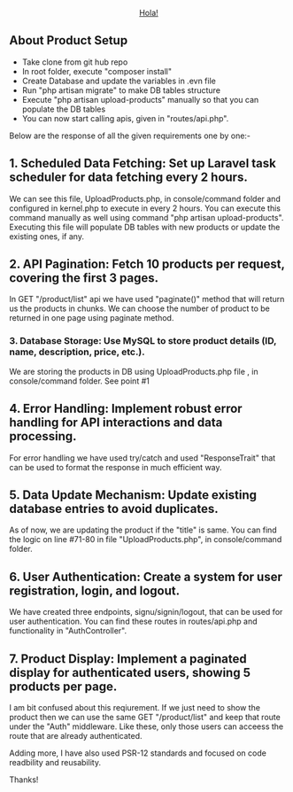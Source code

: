 <p align="center"><a href="#" target="_blank">Hola!</a></p>


## About Product Setup

- Take clone from git hub repo
- In root folder, execute "composer install"
- Create Database and update the variables in .evn file
- Run "php artisan migrate" to make DB tables structure
- Execute "php artisan upload-products" manually so that you can populate the DB tables
- You can now start calling apis, given in "routes/api.php".


Below are the response of all the given requirements one by one:-

## 1. Scheduled Data Fetching: Set up Laravel task scheduler for data fetching every 2 hours.

We can see this file, UploadProducts.php, in console/command folder and configured in kernel.php to execute in every 2 hours. You can execute this command manually as well using command "php artisan upload-products". Executing this file will populate DB tables with new products or update the existing ones, if any.

## 2. API Pagination: Fetch 10 products per request, covering the first 3 pages.

In GET "/product/list" api we have used "paginate()" method that will return us the products in chunks. We can choose the number of product to be returned in one page using paginate method. 

### 3. Database Storage: Use MySQL to store product details (ID, name, description, price, etc.).

We are storing the products in DB using UploadProducts.php file , in console/command folder. See point #1

## 4. Error Handling: Implement robust error handling for API interactions and data processing.

For error handling we have used try/catch and used "ResponseTrait" that can be used to format the response in much efficient way. 

## 5. Data Update Mechanism: Update existing database entries to avoid duplicates.

As of now, we are updating the product if the "title" is same. You can find the logic on line #71-80 in file "UploadProducts.php", in console/command folder.

## 6. User Authentication: Create a system for user registration, login, and logout.

We have created three endpoints, signu/signin/logout, that can be used for user authentication. You can find these routes in routes/api.php and functionality in "AuthController".

## 7. Product Display: Implement a paginated display for authenticated users, showing 5 products per page.

I am bit confused about this reqiurement. If we just need to show the product then we can use the same GET "/product/list" and keep that route under the "Auth" middleware. Like these, only those users can acceess the route that are already authenticated.

Adding more, I have also used PSR-12 standards and focused on code readbility and reusability.

Thanks! 
